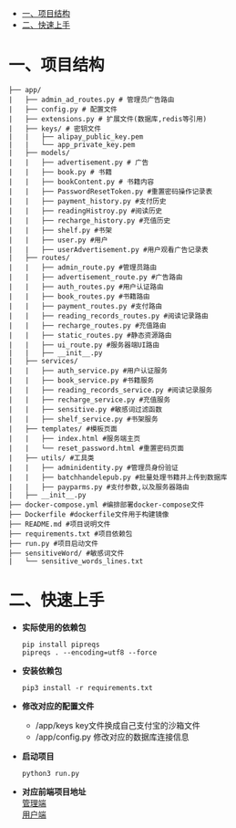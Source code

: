 
- [一、项目结构](#一项目结构)
- [二、快速上手](#二快速上手)

# 一、项目结构

```shell
├── app/
|   ├── admin_ad_routes.py # 管理员广告路由
|   ├── config.py # 配置文件
|   ├── extensions.py # 扩展文件(数据库,redis等引用)
|   ├── keys/ # 密钥文件
|   |   ├── alipay_public_key.pem
|   |   └── app_private_key.pem
|   ├── models/
|   |   ├── advertisement.py # 广告
|   |   ├── book.py # 书籍
|   |   ├── bookContent.py # 书籍内容
|   |   ├── PasswordResetToken.py #重置密码操作记录表
|   |   ├── payment_history.py #支付历史
|   |   ├── readingHistroy.py #阅读历史
|   |   ├── recharge_history.py #充值历史
|   |   ├── shelf.py #书架
|   |   ├── user.py #用户
|   |   ├── userAdvertisement.py #用户观看广告记录表
|   ├── routes/
|   |   ├── admin_route.py #管理员路由
|   |   ├── advertisement_route.py #广告路由
|   |   ├── auth_routes.py #用户认证路由
|   |   ├── book_routes.py #书籍路由
|   |   ├── payment_routes.py #支付路由
|   |   ├── reading_records_routes.py #阅读记录路由
|   |   ├── recharge_routes.py #充值路由
|   |   ├── static_routes.py #静态资源路由
|   |   ├── ui_route.py #服务器端UI路由
|   |   ├── __init__.py
|   ├── services/
|   |   ├── auth_service.py #用户认证服务
|   |   ├── book_service.py #书籍服务 
|   |   ├── reading_records_service.py #阅读记录服务
|   |   ├── recharge_service.py #充值服务
|   |   ├── sensitive.py #敏感词过滤函数
|   |   ├── shelf_service.py #书架服务
|   ├── templates/ #模板页面
|   |   ├── index.html #服务端主页
|   |   └── reset_password.html #重置密码页面
|   ├── utils/ #工具类
|   |   ├── adminidentity.py #管理员身份验证
|   |   ├── batchhandelepub.py #批量处理书籍并上传到数据库
|   |   ├── payparms.py #支付参数,以及服务器路由
|   ├── __init__.py
├── docker-compose.yml #编排部署docker-compose文件
├── Dockerfile #dockerfile文件用于构建镜像
├── README.md #项目说明文件
├── requirements.txt #项目依赖包
├── run.py #项目启动文件
├── sensitiveWord/ #敏感词文件
|   └── sensitive_words_lines.txt
```

# 二、快速上手

- **实际使用的依赖包**

  ```shell
  pip install pipreqs
  pipreqs . --encoding=utf8 --force
  ```

- **安装依赖包**

  ```
  pip3 install -r requirements.txt
  ```
- **修改对应的配置文件**
  - /app/keys
    key文件换成自己支付宝的沙箱文件
  - /app/config.py
    修改对应的数据库连接信息
- **启动项目**

  ```
  python3 run.py
  ```

- **对应前端项目地址**  
  [管理端](https://gitee.com/Qianrenni/online-reading-system-admin)  
  [用户端](https://gitee.com/Qianrenni/online-reading-system-user)